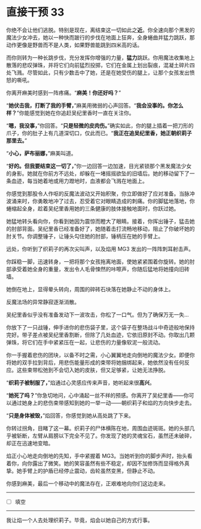 # 直接干预 33

你绝不会让他们逃脱。特别是现在，离结束这一切如此之**近**。你全速向那个黑发的魔法少女冲去，她以一种快而跛行的步伐在地面上狂奔，全身蜷曲并猛力跳跃，那动作更像是野兽而不是人类，如果野兽能跳到四米高的话。

而你则转为一种长跳步伐，充分发挥你增强的力量，**猛力**跳跃。你用魔法收集地上散落的悲叹弹珠，并将它们向前猛烈投掷，它们在金属上划出裂痕，混凝土碎片四处飞溅。尽管如此，只有少数击中了她，还是在她受伤的腿上，让那个女孩发出愤怒的嘶吼。

你离开麻美时感到一阵疼痛。“**麻美！你还好吗？**”

“**她伏击我，打断了我的手臂，**”麻美用微弱的心声回答。“**我会没事的。你怎么样？**”你能感觉到她在你追赶吴纪里香时一直在关注你。

“**嗯，我没事，**”你回答。“**只是轻微的皮肉伤。**”确实如此，你的腿上插着一把刀形的爪子，你的肚子上有几道深切口，仅此而已。“**我正在追吴纪里香，她正朝织莉子那里去。**”

“**小心，萨布丽娜，**”麻美叫道。

“**好的。但我要结束这一切了，**”你一边回答一边加速，目光紧锁那个黑发魔法少女的身影。她就在你前方不远处，却躲在一堵摇摇欲坠的旧墙后。她的移动留下了一条血迹，每当她着地或用力蹬地时，血液都会飞溅在地面上。

你感觉到那股令人作呕的反魔法波动又开始积聚，你立即做好了应对准备。当脉冲波涌来时，你勇敢地冲了过去，忍受着它对眼睛造成的刺痛。你的脚猛地落地，你蜷缩起全身，趁着吴纪里香用她的三条健康的肢体接触地面时，你跃过她。

她猛地转头看向你，你看到她因为震惊而瞪大了眼睛。接着，你挥出锤子，猛击她的肘部背面。吴纪里香已经准备好了，她随着击打流畅地移动，阻止了你破坏她的肘关节。你调整锤子，让锤头勾住她的肘部，锤柄压在她的手臂上。

远处，你听到了织莉子的再次尖叫声，以及焰用 MG3 发出的一阵阵刺耳射击声。

你踩稳一脚，迅速转身，一把将那个女孩拖离地面，使她紧紧围着你旋转。她的肘部承受着她全身的重量，发出令人毛骨悚然的咔嚓声，你随后猛地将她撞向旧砖墙。

她倒在地上，显得晕头转向，周围的碎砖石块落在她静止不动的身体上。

反魔法场的异常静寂逐渐消散。

吴纪里香似乎没有准备发动下一波攻击，你松了一口气。但为了确保万无一失...

你放下了一只战锤，伸手进你的悲伤袋子里，这个袋子在整场战斗中奇迹般地保持完好。带子差点被吴纪里香割断，但除了几处血迹，它依旧原封不动。你取出几颗弹珠，将它们在手中紧紧压在一起，让悲伤的力量像软泥一般流动。

你一手握着悲伤的团块，以备不时之需，小心翼翼地走向倒地的魔法少女。即便你将她的双手拉到背后，用悲伤能量形成的束带将她捆绑起来，她依然没有任何反应。这些束带松弛到不会切入她的皮肤，但又足够紧，让她无法挣脱。

“**织莉子被制服了，**”焰通过心灵感应传来声音，她听起来很**高兴**。

“**她死了吗？**”你急切地问，心中涌起一丝不祥的预感。你离开了吴纪里香——你可以通过她身上的悲伤束带感知到她的一举一动——朝织莉子和焰的方向快步走去。

“**只是身体被毁，**”焰回答，你感觉到她从高处跳了下来。

你转过拐角，目睹了这一幕。织莉子的尸体横陈在地，周围血迹斑斑。她的头部几乎被斩断，左臂从肩膀以下完全不见了。你发现了她的灵魂宝石，虽然还未破碎，却正在迅速地变暗。

焰正小心地走向倒地的先知，手中紧握着 MG3。当她听到你的脚步声时，抬头看着你，向你露出了微笑。她的笑容虽然有些不稳定，却因不加修饰而显得格外真挚。她手臂上的护盾已经停止震动，齿轮虽然变黑，但静止不动。

你感到麻美，最后一个移动中的魔法存在，正艰难地向你们这边走来。

---

- [ ] 填空

---

我让焰一个人去处理织莉子。毕竟，焰会以她自己的方式行事。
